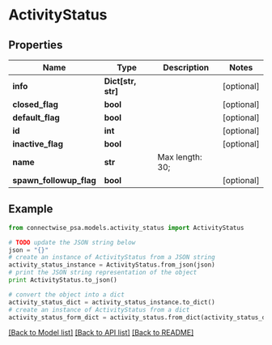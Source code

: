# ActivityStatus


## Properties
Name | Type | Description | Notes
------------ | ------------- | ------------- | -------------
**info** | **Dict[str, str]** |  | [optional] 
**closed_flag** | **bool** |  | [optional] 
**default_flag** | **bool** |  | [optional] 
**id** | **int** |  | [optional] 
**inactive_flag** | **bool** |  | [optional] 
**name** | **str** |  Max length: 30; | 
**spawn_followup_flag** | **bool** |  | [optional] 

## Example

```python
from connectwise_psa.models.activity_status import ActivityStatus

# TODO update the JSON string below
json = "{}"
# create an instance of ActivityStatus from a JSON string
activity_status_instance = ActivityStatus.from_json(json)
# print the JSON string representation of the object
print ActivityStatus.to_json()

# convert the object into a dict
activity_status_dict = activity_status_instance.to_dict()
# create an instance of ActivityStatus from a dict
activity_status_form_dict = activity_status.from_dict(activity_status_dict)
```
[[Back to Model list]](../README.md#documentation-for-models) [[Back to API list]](../README.md#documentation-for-api-endpoints) [[Back to README]](../README.md)


